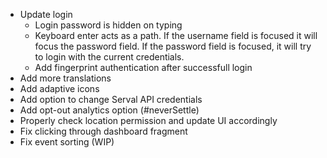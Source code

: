- Update login
  - Login password is hidden on typing
  - Keyboard enter acts as a path. If the username field is focused it will focus the password field. If the password field is focused, it will try to login with the current credentials.
  - Add fingerprint authentication after successfull login
- Add more translations
- Add adaptive icons
- Add option to change Serval API credentials
- Add opt-out analytics option (#neverSettle)
- Properly check location permission and update UI accordingly
- Fix clicking through dashboard fragment
- Fix event sorting (WIP)